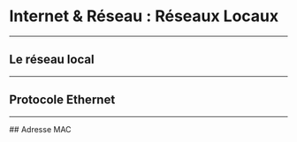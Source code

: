 # Internet & Réseau : Réseaux Locaux



---



## Le réseau local




***


## Protocole Ethernet




***



## Adresse MAC
